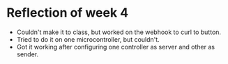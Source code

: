 # Reflection of week 4
* Couldn't make it to class, but worked on the webhook to curl to button.
* Tried to do it on one microcontroller, but couldn't.
* Got it working after configuring one controller as server and other as sender.
